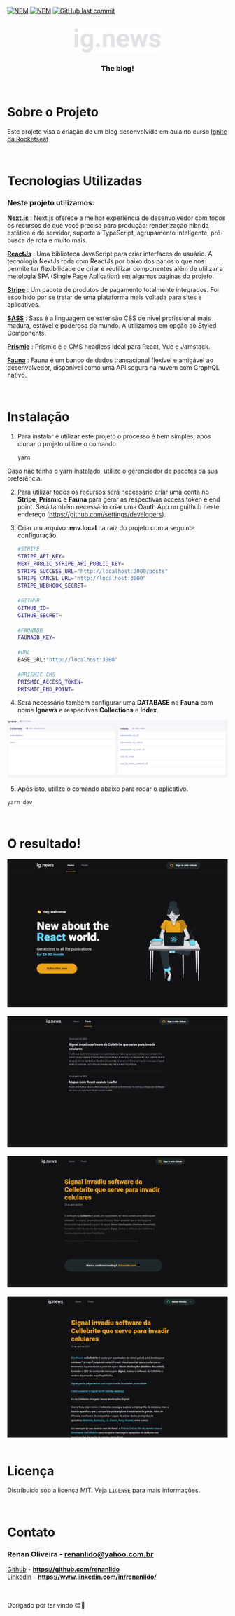 [![NPM](https://img.shields.io/npm/l/react-native-template-rocketseat-advanced.svg)](https://choosealicense.com/licenses/mit)
[![NPM](https://img.shields.io/badge/used%20tech-NextJS-blue)](https://nextjs.org/)
[![GitHub last commit](https://img.shields.io/badge/last%20comit-april%202021-orange)](https://github.com/renanlido/ignews/commits/master)

<!--LOGO-->
<br/>
<div align="center">
    <a href="">
        <img width="200px" src="./assets/logo.svg" alt="Logo Ignews">
    </a>
    <h3 color="#ffff" >The blog!</h3>
    </br>
</div>

<!-- ABOUT THE PROJECT -->
# <strong>Sobre o Projeto</strong>
Este projeto visa a criação de um blog desenvolvido em aula no curso [Ignite da Rocketseat](https://rocketseat.com.br)

</br>

# <strong>Tecnologias Utilizadas</strong>
### Neste projeto utilizamos: 
<strong>[Next.js](https://nextjs.org/)</strong> : Next.js oferece a melhor experiência de desenvolvedor com todos os recursos de que você precisa para produção: renderização híbrida estática e de servidor, suporte a TypeScript, agrupamento inteligente, pré-busca de rota e muito mais.

<strong>[ReactJs](https://pt-br.reactjs.org/)</strong> : Uma biblioteca JavaScript para criar interfaces de usuário. A tecnologia NextJs roda com ReactJs por baixo dos panos o que nos permite ter flexibilidade de criar e reutilizar componentes além de utilizar a metologia SPA (Single Page Aplication) em algumas páginas do projeto.

<strong>[Stripe](https://stripe.com/br)</strong> : Um pacote de produtos de pagamento totalmente integrados. Foi escolhido por se tratar de uma plataforma mais voltada para sites e aplicativos.

<strong>[SASS](https://sass-lang.com/)</strong> : Sass é a linguagem de extensão CSS de nível profissional mais madura, estável e poderosa do mundo. A utilizamos em opção ao Styled Components.

<strong>[Prismic](https://prismic.io)</strong> : Prismic é o CMS headless ideal para React, Vue e Jamstack.

<strong>[Fauna](https://fauna.com)</strong> : Fauna é um banco de dados transacional flexível e amigável ao desenvolvedor, disponível como uma API segura na nuvem com GraphQL nativo.

</br>

<!--INSTALATION-->

# Instalação

1. Para instalar e utilizar este projeto o processo é bem simples, após clonar o projeto utilize o comando:
    ```sh
    yarn
    ```
Caso não tenha o yarn instalado, utilize o gerenciador de pacotes da sua preferência.        

2. Para utilizar todos os recursos será necessário criar uma conta no **Stripe**, **Prismic** e **Fauna** para gerar as respectivas access token e end point. Será também necessário criar uma Oauth App no guithub neste endereço (https://github.com/settings/developers).

3. Criar um arquivo **.env.local** na raiz do projeto com a seguinte configuração.
    ```sh
    #STRIPE
    STRIPE_API_KEY=
    NEXT_PUBLIC_STRIPE_API_PUBLIC_KEY=
    STRIPE_SUCCESS_URL="http://localhost:3000/posts"
    STRIPE_CANCEL_URL="http://localhost:3000"
    STRIPE_WEBHOOK_SECRET=
    
    #GITHUB
    GITHUB_ID=
    GITHUB_SECRET=
    
    #FAUNADB
    FAUNADB_KEY=
    
    #URL
    BASE_URL:"http://localhost:3000"
    
    #PRISMIC CMS
    PRISMIC_ACCESS_TOKEN=
    PRISMIC_END_POINT=
    ```

4. Será necessário também configurar uma **DATABASE** no **Fauna** com nome **Ignews** e respecitvas **Collections** e **Index**.
<img src="./assets/ignews_fauna.png" alt="Logo Fauna">

5. Após isto, utilize o comando abaixo para rodar o aplicativo.
```ssh 
yarn dev 
```
</br>

<!--THE RESULT-->

# <strong>O resultado!</strong>
<img src="./assets/ignews_site.png" alt="Home">

<div>
    </br>
</div>

<img src="./assets/ignews_posts.png" alt="Posts List">

<div>
    </br>
</div>

<img src="./assets/ignews_posts_preview.png" alt="Post Preview">

<div>
    </br>
</div>

<img src="./assets/ignews_posts_complete.png" alt="Post Complete">


<div>
    </br>
</div>

<!-- LICENSE -->

# **Licença**

Distribuído sob a licença MIT. Veja `LICENSE` para mais informações.

<!-- CONTACT -->
</br>

# **Contato**

### Renan Oliveira - **renanlido@yahoo.com.br**

[Github](https://github.com/renanlido) - **https://github.com/renanlido** </br>
[Linkedin](https://www.linkedin.com/in/renanlido/) - **https://www.linkedin.com/in/renanlido/**

</br></br>
Obrigado por ter vindo 😊🤗
